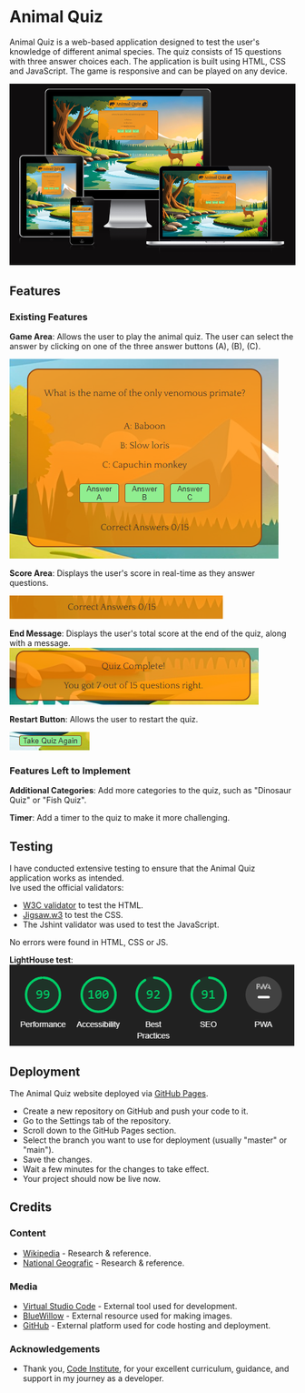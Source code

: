 # Animal Quiz

Animal Quiz is a web-based application designed to test the user's knowledge of different animal species. The quiz consists of 15 questions with three answer choices each. The application is built using HTML, CSS and JavaScript. The game is responsive and can be played on any device.

![responsinvessimage](/assets/images/responsinquiz.png)

## Features

### Existing Features

**Game Area**: Allows the user to play the animal quiz. The user can select the answer by clicking on one of the three answer buttons (A), (B), (C).

![gamearea](/assets/images/gameareaimg.png)

**Score Area**: Displays the user's score in real-time as they answer questions.

![score](/assets/images/scorearea.png)

**End Message**: Displays the user's total score at the end of the quiz, along with a message.
![endmessage](/assets/images/endmessage.png)

**Restart Button**: Allows the user to restart the quiz.

![restartbtn](/assets/images/restartbtnimg.png)

### Features Left to Implement

**Additional Categories**: Add more categories to the quiz, such as "Dinosaur Quiz" or "Fish Quiz".

**Timer**: Add a timer to the quiz to make it more challenging.

## Testing

I have conducted extensive testing to ensure that the Animal Quiz application works as intended.<br>
Ive used the official validators:

- [W3C validator](https://validator.w3.org/nu/#textarea) to test the HTML. <br>
- [Jigsaw.w3](https://jigsaw.w3.org/css-validator/validator) to test the CSS. <br>
- The Jshint validator was used to test the JavaScript.

No errors were found in HTML, CSS or JS.

**LightHouse test**: <br>
![lighthouse](/assets/images/lighthouseanimal.png)

## Deployment

The Animal Quiz website deployed via [GitHub Pages](https://pages.github.com/).

- Create a new repository on GitHub and push your code to it.
- Go to the Settings tab of the repository.
- Scroll down to the GitHub Pages section.
- Select the branch you want to use for deployment (usually "master" or "main").
- Save the changes.
- Wait a few minutes for the changes to take effect.
- Your project should now be live now.


## Credits

### Content
- [Wikipedia](https://en.wikipedia.org/wiki/Animal) - Research & reference.
- [National Geografic](https://www.nationalgeographic.com/) - Research & reference.
### Media
- [Virtual Studio Code](https://code.visualstudio.com/) - External tool used for development.
- [BlueWillow](https://www.bluewillow.ai/) - External resource used for making images.
- [GitHub](https://github.com/) - External platform used for code hosting and deployment.
### Acknowledgements

- Thank you, [Code Institute](https://codeinstitute.net), for your excellent curriculum, guidance, and support in my journey as a developer.